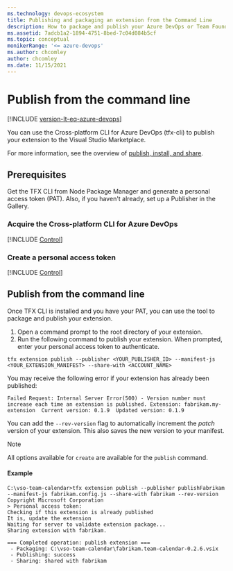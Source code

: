 ```yaml
---
ms.technology: devops-ecosystem
title: Publishing and packaging an extension from the Command Line
description: How to package and publish your Azure DevOps or Team Foundation Server (TFS) extension from the command line.
ms.assetid: 7adcb1a2-1894-4751-8bed-7c04d084b5cf
ms.topic: conceptual
monikerRange: '<= azure-devops'
ms.author: chcomley
author: chcomley
ms.date: 11/15/2021
---
```


# Publish from the command line

[!INCLUDE [version-lt-eq-azure-devops](../../includes/version-lt-eq-azure-devops.md)]

You can use the Cross-platform CLI for Azure DevOps (tfx-cli) to publish your extension to the Visual Studio Marketplace.

For more information, see the overview of [publish, install, and share](./overview.md).

## Prerequisites

Get the TFX CLI from Node Package Manager and generate a personal access token (PAT). Also, if you haven't already, set up a Publisher in the Gallery.

### Acquire the Cross-platform CLI for Azure DevOps

[!INCLUDE [Control](../includes/procedures/acquire-tfx-cli.md)]

### Create a personal access token

[!INCLUDE [Control](../includes/procedures/acquire-pat.md)]

## Publish from the command line

Once TFX CLI is installed and you have your PAT, you can use the tool to package and publish your extension.

1. Open a command prompt to the root directory of your extension.
1. Run the following command to publish your extension. When prompted, enter your personal access token to authenticate. 

```Command
tfx extension publish --publisher <YOUR_PUBLISHER_ID> --manifest-js <YOUR_EXTENSION_MANIFEST> --share-with <ACCOUNT_NAME>
```

You may receive the following error if your extension has already been published:

```
Failed Request: Internal Server Error(500) - Version number must increase each time an extension is published. Extension: fabrikam.my-extension  Current version: 0.1.9  Updated version: 0.1.9
```

You can add the `--rev-version` flag to automatically increment the *patch* version of your extension. This also saves the new version to your manifest.

> [!NOTE]
> All options available for `create` are available for the `publish` command.

#### Example

```
C:\vso-team-calendar>tfx extension publish --publisher publishFabrikam --manifest-js fabrikam.config.js --share-with fabrikam --rev-version
Copyright Microsoft Corporation
> Personal access token:
Checking if this extension is already published
It is, update the extension
Waiting for server to validate extension package...
Sharing extension with fabrikam.

=== Completed operation: publish extension ===
 - Packaging: C:\vso-team-calendar\fabrikam.team-calendar-0.2.6.vsix
 - Publishing: success
 - Sharing: shared with fabrikam
```
